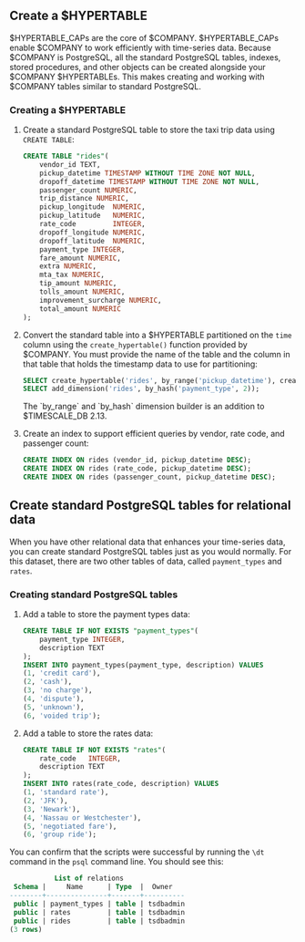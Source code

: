 ## Create a $HYPERTABLE

$HYPERTABLE_CAPs are the core of $COMPANY. $HYPERTABLE_CAPs enable $COMPANY to work
efficiently with time-series data. Because $COMPANY is PostgreSQL, all the
standard PostgreSQL tables, indexes, stored procedures, and other objects can be
created alongside your $COMPANY $HYPERTABLEs. This makes creating and working
with $COMPANY tables similar to standard PostgreSQL.

<Procedure>

### Creating a $HYPERTABLE

1.  Create a standard PostgreSQL table to store the taxi trip data
    using `CREATE TABLE`:

    ```sql
    CREATE TABLE "rides"(
        vendor_id TEXT,
        pickup_datetime TIMESTAMP WITHOUT TIME ZONE NOT NULL,
        dropoff_datetime TIMESTAMP WITHOUT TIME ZONE NOT NULL,
        passenger_count NUMERIC,
        trip_distance NUMERIC,
        pickup_longitude  NUMERIC,
        pickup_latitude   NUMERIC,
        rate_code         INTEGER,
        dropoff_longitude NUMERIC,
        dropoff_latitude  NUMERIC,
        payment_type INTEGER,
        fare_amount NUMERIC,
        extra NUMERIC,
        mta_tax NUMERIC,
        tip_amount NUMERIC,
        tolls_amount NUMERIC,
        improvement_surcharge NUMERIC,
        total_amount NUMERIC
    );
    ```

1.  Convert the standard table into a $HYPERTABLE partitioned on the `time`
    column using the `create_hypertable()` function provided by $COMPANY. You
    must provide the name of the table and the column in that table that holds
    the timestamp data to use for partitioning:

    ```sql
    SELECT create_hypertable('rides', by_range('pickup_datetime'), create_default_indexes=>FALSE);
    SELECT add_dimension('rides', by_hash('payment_type', 2));
    ```

	<Highlight type="note">
	The `by_range` and `by_hash` dimension builder is an addition to $TIMESCALE_DB 2.13.
	</Highlight>

1.  Create an index to support efficient queries by vendor, rate code, and
    passenger count:

    ```sql
    CREATE INDEX ON rides (vendor_id, pickup_datetime DESC);
    CREATE INDEX ON rides (rate_code, pickup_datetime DESC);
    CREATE INDEX ON rides (passenger_count, pickup_datetime DESC);
    ```

</Procedure>

## Create standard PostgreSQL tables for relational data

When you have other relational data that enhances your time-series data, you can
create standard PostgreSQL tables just as you would normally. For this dataset,
there are two other tables of data, called `payment_types` and `rates`.

<Procedure>

### Creating standard PostgreSQL tables

1.  Add a table to store the payment types data:

    ```sql
    CREATE TABLE IF NOT EXISTS "payment_types"(
        payment_type INTEGER,
        description TEXT
    );
    INSERT INTO payment_types(payment_type, description) VALUES
    (1, 'credit card'),
    (2, 'cash'),
    (3, 'no charge'),
    (4, 'dispute'),
    (5, 'unknown'),
    (6, 'voided trip');
    ```

1.  Add a table to store the rates data:

    ```sql
    CREATE TABLE IF NOT EXISTS "rates"(
        rate_code   INTEGER,
        description TEXT
    );
    INSERT INTO rates(rate_code, description) VALUES
    (1, 'standard rate'),
    (2, 'JFK'),
    (3, 'Newark'),
    (4, 'Nassau or Westchester'),
    (5, 'negotiated fare'),
    (6, 'group ride');
    ```

</Procedure>

You can confirm that the scripts were successful by running the `\dt` command in
the `psql` command line. You should see this:

```sql
           List of relations
 Schema |     Name      | Type  |  Owner
--------+---------------+-------+----------
 public | payment_types | table | tsdbadmin
 public | rates         | table | tsdbadmin
 public | rides         | table | tsdbadmin
(3 rows)
```
